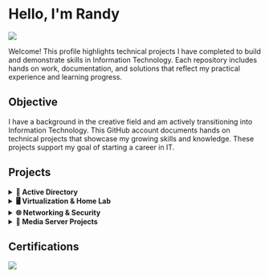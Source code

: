 # Hello, I'm Randy
<a href="https://linkedin.com"><img src="https://img.shields.io/badge/-LinkedIn-0072b1?&style=for-the-badge&logo=linkedin&logoColor=white" /></a>

Welcome! This profile highlights technical projects I have completed to build and demonstrate skills in Information Technology. Each repository includes hands on work, documentation, and solutions that reflect my practical experience and learning progress.

## Objective
I have a background in the creative field and am actively transitioning into Information Technology. This GitHub account documents hands on technical projects that showcase my growing skills and knowledge. These projects support my goal of starting a career in IT.

## Projects
<!-- Active Directory -->
<details>
  <summary><strong>🧩 Active Directory</strong></summary>
  <ul>
    <li>
      <strong>AD Domain Setup:</strong> Deployed a Windows Server 2022 domain controller with DNS and DHCP.<br>
      <a href="#">View Repository</a>
    </li>
    <li>
      <strong>Group Policy Lab:</strong> Created GPOs to manage user access, enforce password policies, and configure desktop environments.<br>
      <a href="#">View Repository</a>
    </li>
    <li>
      <strong>AD User & OU Management:</strong> Designed an OU structure and created PowerShell scripts to manage users and groups.<br>
      <a href="#">View Repository</a>
    </li>
  </ul>
</details>

<!-- Virtualization -->
<details>
  <summary><strong>🖥️ Virtualization & Home Lab</strong></summary>
  <ul>
    <li>
      <strong>Proxmox Lab:</strong> Built a home lab using Proxmox with multiple virtual machines for hands on IT practice.<br>
      <a href="#">View Repository</a>
    </li>
    <li>
      <strong>Linux VM Automation:</strong> Automated Linux VM deployment with cloud-init and Ansible basics.<br>
      <a href="#">View Repository</a>
    </li>
  </ul>
</details>

<!-- Networking -->
<details>
  <summary><strong>🌐 Networking & Security</strong></summary>
  <ul>
    <li>
      <strong>WireGuard VPN:</strong> Set up secure remote access using WireGuard on pfSense with split tunneling.<br>
      <a href="#">View Repository</a>
    </li>
    <li>
      <strong>Network Monitoring:</strong> Configured basic network logging and monitoring using pfSense and Nmap.<br>
      <a href="#">View Repository</a>
    </li>
  </ul>
</details>

<!-- Media Server -->
<details>
  <summary><strong>🎥 Media Server Projects</strong></summary>
  <ul>
    <li>
      <strong>Plex on Ubuntu:</strong> Installed and configured Plex Media Server with ZFS storage and Samba shares.<br>
      <a href="#">View Repository</a>
    </li>
    <li>
      <strong>Automated Media Library:</strong> Set up automated media organization using Filebot and cron jobs.<br>
      <a href="#">View Repository</a>
    </li>
  </ul>
</details>

## Certifications
<div>
<img src="https://img.shields.io/badge/-Network%2B-007ACC?&style=for-the-badge&logo=CompTIA&logoColor=white" />
</div>
